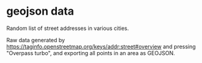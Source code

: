 # geojson data

Random list of street addresses in various cities.

Raw data generated by https://taginfo.openstreetmap.org/keys/addr:street#overview and pressing "Overpass turbo", and exporting all points in an area as GEOJSON.
